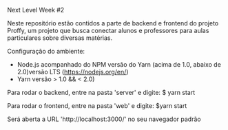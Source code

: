 Next Level Week #2

Neste repositório estão contidos a parte de backend e frontend do projeto Proffy, um projeto que busca conectar alunos e professores para aulas particulares sobre diversas matérias.

Configuração do ambiente:
- Node.js acompanhado do NPM versão do Yarn (acima de 1.0, abaixo de 2.0)versão LTS (https://nodejs.org/en/)
- Yarn versão > 1.0 && < 2.0)

Para rodar o backend, entre na pasta 'server' e digite:
  $ yarn start
  
 Para rodar o frontend, entre na pasta 'web' e digite:
  $yarn start
  
Será aberta a URL 'http://localhost:3000/' no seu navegador padrão
